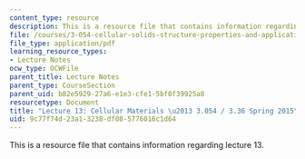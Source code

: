 ```yaml
---
content_type: resource
description: This is a resource file that contains information regarding lecture 13.
file: /courses/3-054-cellular-solids-structure-properties-and-applications-spring-2015/9c77f74d23a13238df085776016c1d64_MIT3_054S15_L13_Cellular.pdf
file_type: application/pdf
learning_resource_types:
- Lecture Notes
ocw_type: OCWFile
parent_title: Lecture Notes
parent_type: CourseSection
parent_uid: b82e5929-27a6-e1e3-cfe1-5bf0f39925a8
resourcetype: Document
title: "Lecture 13: Cellular Materials \u2013 3.054 / 3.36 Spring 2015"
uid: 9c77f74d-23a1-3238-df08-5776016c1d64
---
```

This is a resource file that contains information regarding lecture 13.

